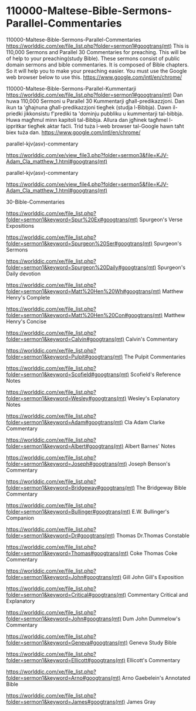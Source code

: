 # 110000-Maltese-Bible-Sermons-Parallel-Commentaries
110000-Maltese-Bible-Sermons-Parallel-Commentaries
https://worlddic.com/xe/file_list.php?folder=sermon1#googtrans(mt) 
This is 110,000 Sermons and Parallel 30 Commentaries for preaching. 
This will be of help to your preaching(study Bible). 
These sermons consist of public domain sermons and bible commentaries. 
It is composed of Bible chapters. 
So it will help you to make your preaching easier.
You must use the Google web browser below to use this.
https://www.google.com/intl/en/chrome/

110000-Maltese-Bible-Sermons-Parallel-Kummentarji
https://worlddic.com/xe/file_list.php?folder=sermon1#googtrans(mt)
Dan huwa 110,000 Sermoni u Parallel 30 Kummentarji għall-predikazzjoni.
Dan ikun ta 'għajnuna għall-predikazzjoni tiegħek (studja l-Bibbja).
Dawn il-priedki jikkonsistu f'prediki ta 'dominju pubbliku u kummentarji tal-bibbja.
Huwa magħmul minn kapitoli tal-Bibbja.
Allura dan jgħinek tagħmel l-ippritkar tiegħek aktar faċli.
Trid tuża l-web browser tal-Google hawn taħt biex tuża dan.
https://www.google.com/intl/en/chrome/


parallel-kjv(asv)-commentary

https://worlddic.com/xe/view_file3.php?folder=sermon3&file=KJV-Adam_Cla_matthew_1.html#googtrans(mt) 

parallel-kjv(asv)-commentary

https://worlddic.com/xe/view_file4.php?folder=sermon5&file=KJV-Adam_Cla_matthew_1.html#googtrans(mt)

30-Bible-Commentaries

 https://worlddic.com/xe/file_list.php?folder=sermon1&keyword=Spur%20Ex#googtrans(mt) Spurgeon's Verse Expositions 
 
 https://worlddic.com/xe/file_list.php?folder=sermon1&keyword=Spurgeon%20Ser#googtrans(mt) Spurgeon's Sermons 
 
 https://worlddic.com/xe/file_list.php?folder=sermon1&keyword=Spurgeon%20Daily#googtrans(mt) Spurgeon's Daily devotion 
 
 https://worlddic.com/xe/file_list.php?folder=sermon1&keyword=Matt%20Hen%20Wh#googtrans(mt) Matthew Henry's Complete 
 
 https://worlddic.com/xe/file_list.php?folder=sermon1&keyword=Matt%20Hen%20Con#googtrans(mt) Matthew Henry's Concise 


 https://worlddic.com/xe/file_list.php?folder=sermon1&keyword=Calvin#googtrans(mt) Calvin's Commentary  
 
 https://worlddic.com/xe/file_list.php?folder=sermon1&keyword=Pulpit#googtrans(mt) The Pulpit Commentaries 
 
 https://worlddic.com/xe/file_list.php?folder=sermon1&keyword=Scofield#googtrans(mt) Scofield's Reference Notes  
 
 https://worlddic.com/xe/file_list.php?folder=sermon1&keyword=Wesley#googtrans(mt) Wesley's Explanatory Notes 
 
 https://worlddic.com/xe/file_list.php?folder=sermon1&keyword=Adam#googtrans(mt) Cla Adam Clarke Commentary 
 

 https://worlddic.com/xe/file_list.php?folder=sermon1&keyword=Albert#googtrans(mt) Albert Barnes' Notes 
 
 https://worlddic.com/xe/file_list.php?folder=sermon1&keyword=Joseph#googtrans(mt) Joseph Benson's Commentary 
 
 https://worlddic.com/xe/file_list.php?folder=sermon1&keyword=Bridgeway#googtrans(mt) The Bridgeway Bible Commentary 
 
 https://worlddic.com/xe/file_list.php?folder=sermon1&keyword=Bullinger#googtrans(mt) E.W. Bullinger's Companion 
 
 https://worlddic.com/xe/file_list.php?folder=sermon1&keyword=Dr#googtrans(mt) Thomas Dr.Thomas Constable 
 
 
 https://worlddic.com/xe/file_list.php?folder=sermon1&keyword=Thomas#googtrans(mt) Coke Thomas Coke Commentary 
 
 https://worlddic.com/xe/file_list.php?folder=sermon1&keyword=John#googtrans(mt) Gill John Gill's Exposition 
 
 https://worlddic.com/xe/file_list.php?folder=sermon1&keyword=Critical#googtrans(mt) Commentary Critical and Explanatory 
 
 https://worlddic.com/xe/file_list.php?folder=sermon1&keyword=John#googtrans(mt) Dum John Dummelow's Commentary 
 
 https://worlddic.com/xe/file_list.php?folder=sermon1&keyword=Geneva#googtrans(mt) Geneva Study Bible 
 
 
 https://worlddic.com/xe/file_list.php?folder=sermon1&keyword=Ellicott#googtrans(mt) Ellicott's Commentary 
 
 https://worlddic.com/xe/file_list.php?folder=sermon1&keyword=Arno#googtrans(mt) Arno Gaebelein's Annotated Bible 
 
 https://worlddic.com/xe/file_list.php?folder=sermon1&keyword=James#googtrans(mt) James Gray 
 
 
